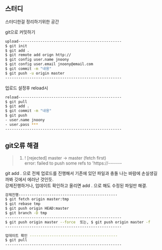 스터디
------------
<p>스터디한걸 정리하기위한 공간</p>
<p> git으로 커밋하기 </p>

```bash
upload-----------------------------------------------
$ git init
$ git add .
$ git remote add orign http://
$ git config user.name jnoony
$ git config user.email jnoony@email.com
$ git commit -m "내용"
$ git push -u origin master
-----------------------------------------------------
```
<p>업로드 설정후 reload시</p>

```bash
reload-----------------------------------------------
$ git pull
$ git add .
$ git commit -m "내용"
$ git push
- user.name jnoony
- user.pass ***
-----------------------------------------------------
```

git오류 해결
---------
>1. ! [rejected] master -> master (fetch first) <br>
error: failed to push some refs to 'https://------- <br>
<p>git add . 으로 전체 업로드를 진행해서 기존에 있던 파일과 충돌 나는 바람에 손실생길까봐 깃에서 에러난 것인듯. <br>
강제진행하거나, 업데이트 확인하고 올리면 add . 으로 해도 수정된 파일만  해결.</p>

```bash
강제진행---------------------------------------------
$ git fetch origin master:tmp
$ git rebase tmp
$ git push origin HEAD:master
$ git branch -D tmp
-----------------------------------------------------
$ git push origin master --force  또는, $ git push origin master -f
-----------------------------------------------------
```
```bash
업데이트 확인 ----------------------------------------
$ git pull
-----------------------------------------------------
```
